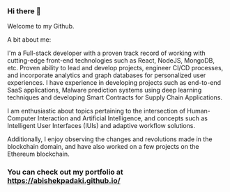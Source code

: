 ### Hi there 👋
Welcome to my Github.

A bit about me:

I'm a Full-stack developer with a proven track record of working with cutting-edge front-end technologies such as React, NodeJS, MongoDB, etc. Proven ability to lead and develop projects, engineer CI/CD processes, and incorporate analytics and graph databases for personalized user experiences. I have experience in developing projects such as end-to-end SaaS applications, Malware prediction systems using deep learning techniques and developing Smart Contracts for Supply Chain Applications.

I am enthusiastic about topics pertaining to the intersection of Human-Computer Interaction and Artificial Intelligence, and concepts such as Intelligent User Interfaces (IUIs) and adaptive workflow solutions.

Additionally, I enjoy observing the changes and revolutions made in the blockchain domain, and have also worked on a few projects on the Ethereum blockchain.

### You can check out my portfolio at https://abishekpadaki.github.io/ 

<!--
**abishekpadaki/abishekpadaki** is a ✨ _special_ ✨ repository because its `README.md` (this file) appears on your GitHub profile.

Here are some ideas to get you started:

- 🔭 I’m currently working on ...
- 🌱 I’m currently learning ...
- 👯 I’m looking to collaborate on ...
- 🤔 I’m looking for help with ...
- 💬 Ask me about ...
- 📫 How to reach me: ...
- 😄 Pronouns: ...
- ⚡ Fun fact: ...
-->
